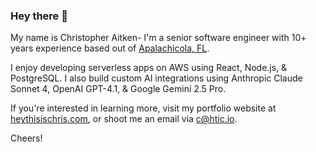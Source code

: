 ### Hey there 👋 
My name is Christopher Aitken- I'm a senior software engineer with 10+ years experience based out of [Apalachicola, FL](https://en.wikipedia.org/wiki/Apalachicola,_Florida).  

I enjoy developing serverless apps on AWS using React, Node.js, & PostgreSQL. I also build custom AI integrations using Anthropic Claude Sonnet 4, OpenAI GPT-4.1, & Google Gemini 2.5 Pro.

If you're interested in learning more, visit my portfolio website at [heythisischris.com](https://heythisischris.com), or shoot me an email via [c@htic.io](mailto:c@htic.io).

Cheers!
